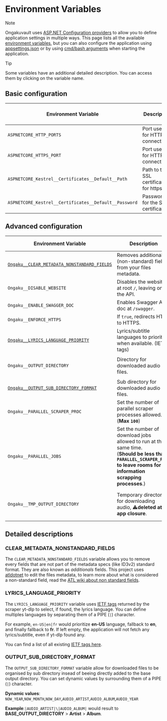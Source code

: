 # Environment Variables
> [!NOTE]  
> Ongakuvault uses [ASP.NET Configuration providers](https://learn.microsoft.com/aspnet/core/fundamentals/configuration/?view=aspnetcore-8.0) to allow you to define application settings in multiple ways.
> This page lists all the available [environment variables](https://learn.microsoft.com/aspnet/core/fundamentals/configuration/?view=aspnetcore-8.0#non-prefixed-environment-variables), but you can also
> configure the application using [appsettings.json](https://learn.microsoft.com/aspnet/core/fundamentals/configuration/?view=aspnetcore-8.0#appsettingsjson) or by using
> [cmd/bash arguments](https://learn.microsoft.com/aspnet/core/fundamentals/configuration/?view=aspnetcore-8.0#command-line-arguments) when starting the application.

> [!TIP]  
> Some variables have an additional detailed description. You can access them by clicking on the variable name.

## Basic configuration
| Environment Variable                                | Description                            | Default Value                    | Docker Default Value |
|-----------------------------------------------------|----------------------------------------|----------------------------------|----------------------|
| `ASPNETCORE_HTTP_PORTS`                             | Port used for HTTP connections.        | `8080`                           | `8080`               |
| `ASPNETCORE_HTTPS_PORT`                             | Port used for HTTPS connections.       | `8443`                           | `8443`               |
| `ASPNETCORE_Kestrel__Certificates__Default__Path`   | Path to the SSL certificate for https. | *empty*                          | *empty*              |
| `ASPNETCORE_Kestrel__Certificates__Default__Password`| Password for the SSL certificate.     | *empty*                          | *empty*              |

## Advanced configuration
| Environment Variable        | Description                                                               | Default Value                               | Docker Default Value                        |
|-----------------------------|---------------------------------------------------------------------------|---------------------------------------------|---------------------------------------------|
| [`Ongaku__CLEAR_METADATA_NONSTANDARD_FIELDS`](#clear-metadata-nonstandard-fields)| Removes additionals (non-standard) fields from your files metadata.| `false`                                     | `false`                                     |
| `Ongaku__DISABLE_WEBSITE`           | Disables the website at root `/`, leaving only the API.                   | `false`                                     | `false`                                     |
| `Ongaku__ENABLE_SWAGGER_DOC`        | Enables Swagger API doc at `/swagger`.                                    | `false`                                     | `false`                                     |
| `Ongaku__ENFORCE_HTTPS`             | If `true`, redirects HTTP to HTTPS.                                       | `false`                                     | `false`                                     |
| [`Ongaku__LYRICS_LANGUAGE_PRIORITY`](#lyrics-language-priority)  | Lyrics/subtitle languages to prioritize when available. (IETF tags)    | *Empty*, lyrics fetching disabled.          | *empty*           |
| `Ongaku__OUTPUT_DIRECTORY`          | Directory for downloaded audio files.                                     | *empty*, defaults to `./archived-audios`    | `/home/app/archived-audios`                 |
| [`Ongaku__OUTPUT_SUB_DIRECTORY_FORMAT`](#output-sub-directory-format)| Sub directory for downloaded audio files.| *empty*                                     |*empty*                                      |
| `Ongaku__PARALLEL_SCRAPER_PROC`    | Set the number of parallel scraper processes allowed. (**Max ``100``**)  | `8`                                         | `8`                                         |
| `Ongaku__PARALLEL_JOBS`             | Set the number of download jobs allowed to run at the same time.<br>(**Should be less than `PARALLEL_SCRAPER_PROC` to leave rooms for information scrapping processes**.)| `4` | `4` |
| `Ongaku__TMP_OUTPUT_DIRECTORY`      | Temporary directory for downloading audio, ⚠️**deleted at app closure**. | Temp directory created in OS Temp directory | Temp directory created in OS Temp directory |

## Detailed descriptions
### CLEAR_METADATA_NONSTANDARD_FIELDS
The `CLEAR_METADATA_NONSTANDARD_FIELDS` variable allows you to remove every fields that are not part of the metadata specs (like ID3v2) standard format. They are also known as *additionals* fields.
This project uses [atldotnet](https://github.com/Zeugma440/atldotnet) to edit the files metadata, to learn more about what is considered a non-standard field, read the [ATL wiki about non standard fields](https://github.com/Zeugma440/atldotnet/wiki/Focus-on-non-standard-fields#what-are-non-standard-fields-).

### LYRICS_LANGUAGE_PRIORITY
The `LYRICS_LANGUAGE_PRIORITY` variable uses [IETF tags](https://wikipedia.org/wiki/IETF_language_tag) returned by the scraper yt-dlp to select, if found, the lyrics language.
You can define multiples languages by separating them of a PIPE (`|`) character.

For example, `en-US|en|fr` would prioritize **en-US** language, fallback to **en**, and finally fallback to **fr**.
If left empty, the application will not fetch any lyrics/subtitle, even if yt-dlp found any.

You can find a list of all existing [IETF tags here](https://www.iana.org/assignments/language-subtag-registry/language-subtag-registry).

### OUTPUT_SUB_DIRECTORY_FORMAT
The `OUTPUT_SUB_DIRECTORY_FORMAT` variable allow for downloaded files to be organised by sub directory insead of beeing directly added to the base output directory.
You can set dynamic values by surrounding them of a PIPE (`|`) character.

**Dynamic values**: `NOW_YEAR`,`NOW_MONTH`,`NOW_DAY`,`AUDIO_ARTIST`,`AUDIO_ALBUM`,`AUDIO_YEAR`

**Example**:`|AUDIO_ARTIST|\|AUDIO_ALBUM|` would result to **BASE_OUTPUT_DIRECTORY** > **Artist** > **Album**.